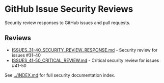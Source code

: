 # GitHub Issue Security Reviews

Security review responses to GitHub issues and pull requests.

## Reviews

- [ISSUES_31-40_SECURITY_REVIEW_RESPONSE.md](ISSUES_31-40_SECURITY_REVIEW_RESPONSE.md) - Security review for issues #31-40
- [ISSUES_41-50_CRITICAL_REVIEW.md](ISSUES_41-50_CRITICAL_REVIEW.md) - Critical security review for issues #41-50

See [../INDEX.md](../INDEX.md) for full security documentation index.
